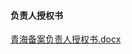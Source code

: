 #### 负责人授权书

[青海备案负责人授权书.docx](https://badownload.s3.cn-north-1.jdcloud-oss.com/buchongziliao/qinghai/qinghaishouquan.docx)

